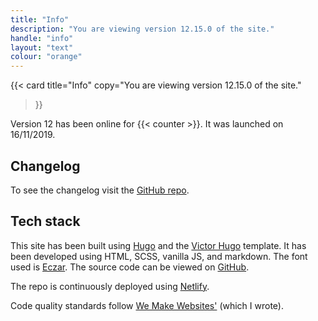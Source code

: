 ```yaml
---
title: "Info"
description: "You are viewing version 12.15.0 of the site."
handle: "info"
layout: "text"
colour: "orange"
---
```


{{<
  card
  title="Info"
  copy="You are viewing version 12.15.0 of the site."
>}}

Version 12 has been online for {{< counter >}}. It was launched on 16/11/2019.

## Changelog

To see the changelog visit the [GitHub repo](https://github.com/craigsbaldwin/craigbaldwin.com/blob/master/CHANGELOG.md).

## Tech stack

This site has been built using [Hugo](https://gohugo.io/) and the [Victor Hugo](https://github.com/netlify-templates/victor-hugo) template. It has been developed using HTML, SCSS, vanilla JS, and markdown. The font used is [Eczar](https://fonts.google.com/specimen/Eczar). The source code can be viewed on [GitHub](https://github.com/craigsbaldwin/craigbaldwin.com).

The repo is continuously deployed using [Netlify](https://www.netlify.com/).

Code quality standards follow [We Make Websites'](https://github.com/we-make-websites/wmw-coding-guidelines/blob/master/README.md) (which I wrote).
